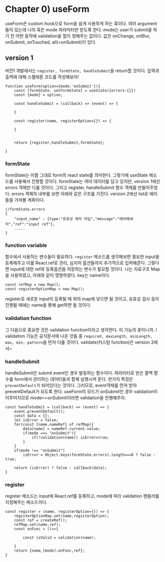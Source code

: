 # Chapter 0) useForm
useForm은 custom hook으로 form을 쉽게 사용하게 하는 훅이다. 여러 argument들이 있는데 나의 훅은 mode 파라미터만 받도록 한다. mode는 user가 submit을 하기 전 어떤 동작에 validation을 할지 정해주는 값이다. 값은 onChange, onBlur, onSubmit, onTouched, all(=onSubmit)이 있다.   

## version 1
버전1 개발에서는 `register, formState, handleSubmit`을 return할 것이다. 입력과 출력에 대해 스켈레톤 코드를 작성해보자!
```
function useForm(option={mode:'onSubmit'}){
    const [formState, setFormState] = useState({errors:{}})
    const {mode} = option;
    
    const handleSubmit = (callback) => (event) => {

    }
    
    const register(name, registerOption={}) => {
        
    }


    return {register,handleSubmit,formState};

}
```
### formState
formState는 이름 그대로 form의 react state를 의미한다. 그렇기에 useState 메소드를 사용해서 진행할 것이다. formState는 여러 데이터를 담고 있지만, version 1에선 errors 객체만 다룰 것이다. 그리고 register, handleSubmit 함수 객체를 만들어주었다. errors 객체의 내부를 보면 아래와 같은 구조를 가진다. version 2에선 list로 에러들을 가져볼 계획이다. 
```
//formState.errors
{
    "input_name" : {type:"유효성 에러 타입","message":"에러메세지","ref":"input ref"},
    .....
}
```
### function variable
함수에서 사용하는 변수들이 필요하다. `register` 메소드를 생각해보면 필요한 input을 등록해주고 이를 React.ref로 관리, 심지어 옵션들까지 추가적으로 입력해준다. 그렇다면 input에 대한 ref와 등록옵션을 저장하는 변수가 필요할 것이다. 나는 자료구조 Map을 사용하였고, 아래와 같이 명명하였다. key는 name이다.
```
const refMap = new Map();
const registerOptionMap = new Map();
```
register로 새로운 input이 등록될 때 위의 map에 넣으면 될 것이고, 유효성 검사 등이 진행될 때에는 name을 통해 get하면 될 것이다.

### validation function
그 다음으로 중요한 것은 validation function이라고 생각한다. 이 기능의 꽃이니까..! validation 기능은 공식문서에 나온 것들 중 `required, maxLength, minLength, max, min, pattern`을 먼저 다룰 것이다. validate(커스텀 function)은 version 2에서~      

### handleSubmit
handleSubmit은 submit event인 경우 발동하는 함수이다. 파라미터로 받은 콜백 함수를 form에서 관리하는 데이터들과 함께 실행시켜 준다. 한가지 특징은 `preventDefault`가 되어있다는 것이다. 그러므로, event객체를 먼저 받아 preventDefault가 되도록 한다. useForm의 모드가 onSubmit인 경우 validation이 이루어지므로 mode==onSubmit이라면 validation을 진행해주자.
```
const handleSubmit = (callback) => (event) => {
    event.preventDefault();
    const data = {};
    let isError = false;
    for(const [name,nameRef] of refMap){
        data[name] = nameRef.current.value;
        if(mode === "onSubmit"){
            if(!validation(name)) isError=true;
        }
    }
    if(mode !== "onSubmit")
        isError = Object.keys(formState.errors).length===0 ? false : true;

    return (isError) ? false : callback(data);
}
```
### register
register 메소드는 input에 React.ref를 등록하고, mode에 따라 validation 핸들러를 지정해주는 메소드이다. 
```
const register = (name, registerOption={}) => {
    registerOptionMap.set(name,registerOption);
    const ref = createRef();
    refMap.set(name,ref);
    const onFunc = ()=>{

        const isValid = validation(name);

    }
    return {name,[mode]:onFunc,ref};
}
```